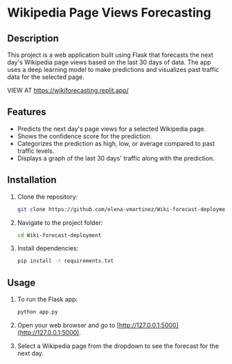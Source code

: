 # Wikipedia Page Views Forecasting

## Description
This project is a web application built using Flask that forecasts the next day's Wikipedia page views based on the last 30 days of data. The app uses a deep learning model to make predictions and visualizes past traffic data for the selected page.

VIEW AT https://wikiforecasting.replit.app/

## Features
- Predicts the next day's page views for a selected Wikipedia page.
- Shows the confidence score for the prediction.
- Categorizes the prediction as high, low, or average compared to past traffic levels.
- Displays a graph of the last 30 days' traffic along with the prediction.

## Installation
1. Clone the repository:
    ```bash
    git clone https://github.com/elena-vmartinez/Wiki-forecast-deployment.git
    ```

2. Navigate to the project folder:
    ```bash
    cd Wiki-forecast-deployment
    ```

3. Install dependencies:
    ```bash
    pip install -r requirements.txt
    ```

## Usage
1. To run the Flask app:
    ```bash
    python app.py
    ```

2. Open your web browser and go to [http://127.0.0.1:5000](http://127.0.0.1:5000).
3. Select a Wikipedia page from the dropdown to see the forecast for the next day.

